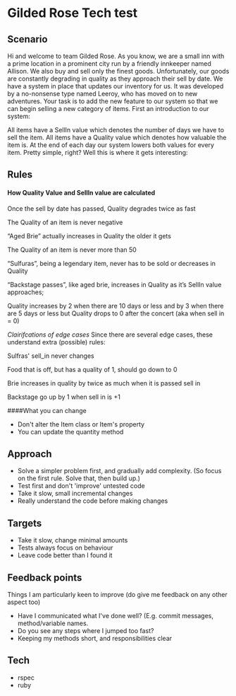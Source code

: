 # Gilded Rose Tech test

## Scenario
Hi and welcome to team Gilded Rose. As you know, we are a small inn with a prime location in a prominent city run by a friendly innkeeper named Allison. We also buy and sell only the finest goods. Unfortunately, our goods are constantly degrading in quality as they approach their sell by date. We have a system in place that updates our inventory for us. It was developed by a no-nonsense type named Leeroy, who has moved on to new adventures. Your task is to add the new feature to our system so that we can begin selling a new category of items. First an introduction to our system:

All items have a SellIn value which denotes the number of days we have to sell the item. All items have a Quality value which denotes how valuable the item is. At the end of each day our system lowers both values for every item. Pretty simple, right? Well this is where it gets interesting:


## Rules
#### How Quality Value and Sellln value are calculated
Once the sell by date has passed, Quality degrades twice as fast

The Quality of an item is never negative

“Aged Brie” actually increases in Quality the older it gets

The Quality of an item is never more than 50

“Sulfuras”, being a legendary item, never has to be sold or decreases in Quality

“Backstage passes”, like aged brie, increases in Quality as it’s SellIn value approaches;

Quality increases by 2 when there are 10 days or less and by 3 when there are 5 days or less but Quality drops to 0 after the concert (aka when sell in = 0)

*Clairifcations of edge cases*
Since there are several edge cases, these understand extra (possible) rules:

Sulfras' sell_in never changes

Food that is off, but has a quality of 1, should go down to 0

Brie increases in quality by twice as much when it is passed sell in

Backstage go up by 1 when sell in is +1 



####What you can change
 - Don't alter the Item class or Item's property
 - You can update the quantity method

## Approach
  - Solve a simpler problem first, and gradually add complexity. (So focus on the first rule. Solve that, then build up.)
  - Test first and don't 'improve' untested code
  - Take it slow, small incremental changes
  - Really understand the code before making changes

## Targets
  - Take it slow, change minimal amounts
  - Tests always focus on behaviour
  - Leave code better than I found it

## Feedback points
Things I am particularly keen to improve (do give me feedback on any other aspect too)
  - Have I communicated what I've done well? (E.g. commit messages, method/variable names.
  - Do you see any steps where I jumped too fast?
  - Keeping my methods short, and responsibilities clear


## Tech
  - rspec
  - ruby
